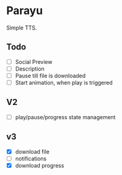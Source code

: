 # Parayu

Simple TTS.

## Todo

- [ ] Social Preview
- [ ] Description
- [ ] Pause till file is downloaded
- [ ] Start animation, when play is triggered

## V2

- [ ] play/pause/progress state management

## v3

- [x] download file
- [ ] notifications
- [x] download progress
